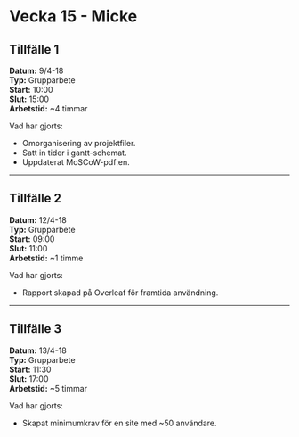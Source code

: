 # Vecka 15 - Micke

## Tillfälle 1
**Datum:** 	9/4-18  
**Typ:** 	Grupparbete  
**Start:**	10:00  
**Slut:**	15:00  
**Arbetstid:**	~4 timmar  

Vad har gjorts:  
* Omorganisering av projektfiler.
* Satt in tider i gantt-schemat.
* Uppdaterat MoSCoW-pdf:en.

---
## Tillfälle 2
**Datum:** 	12/4-18  
**Typ:** 	Grupparbete  
**Start:**	09:00  
**Slut:**	11:00  
**Arbetstid:**	~1 timme  

Vad har gjorts:  
* Rapport skapad på Overleaf för framtida användning.

---
## Tillfälle 3
**Datum:** 	13/4-18  
**Typ:** 	Grupparbete  
**Start:**	11:30  
**Slut:**	17:00  
**Arbetstid:**	~5 timmar  

Vad har gjorts:  
* Skapat minimumkrav för en site med ~50 användare.

